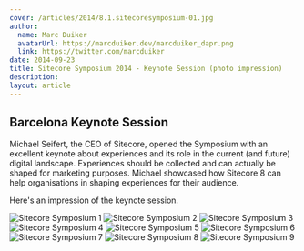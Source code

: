```yaml
---
cover: /articles/2014/8.1.sitecoresymposium-01.jpg
author:
  name: Marc Duiker
  avatarUrl: https://marcduiker.dev/marcduiker_dapr.png
  link: https://twitter.com/marcduiker
date: 2014-09-23
title: Sitecore Symposium 2014 - Keynote Session (photo impression)
description:
layout: article
---
```


## Barcelona Keynote Session

Michael Seifert, the CEO of Sitecore, opened the Symposium with an excellent keynote about experiences and its role in the current (and future) digital landscape. Experiences should be collected and can actually be shaped for marketing purposes. Michael showcased how Sitecore 8 can help organisations in shaping experiences for their audience.

Here's an impression of the keynote session.

![Sitecore Symposium 1](/articles/2014/8.1.sitecoresymposium-01.jpg)
![Sitecore Symposium 2](/articles/2014/8.2.sitecoresymposium-02.jpg)
![Sitecore Symposium 3](/articles/2014/8.3.sitecoresymposium-03.jpg)
![Sitecore Symposium 4](/articles/2014/8.4.sitecoresymposium-04.jpg)
![Sitecore Symposium 5](/articles/2014/8.5.sitecoresymposium-05.jpg)
![Sitecore Symposium 6](/articles/2014/8.6.sitecoresymposium-06.jpg)
![Sitecore Symposium 7](/articles/2014/8.7.sitecoresymposium-07.jpg)
![Sitecore Symposium 8](/articles/2014/8.8.sitecoresymposium-08.jpg)
![Sitecore Symposium 9](/articles/2014/8.9.sitecoresymposium-09.jpg)
